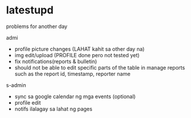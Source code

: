 # latestupd
problems for another day  

admi 
- profile picture changes  (LAHAT kahit sa other day na)
- img edit/upload (PROFILE done pero not tested yet)
- fix notifications(reports & bulletin)
- should not be able to edit specific parts of the table in manage reports such as the report id, timestamp, reporter name 

s-admin
- sync sa google calendar ng mga events (optional)
- profile edit
- notifs ilalagay sa lahat ng pages
